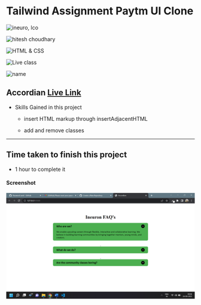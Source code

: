 # Tailwind Assignment Paytm UI Clone

![ineuro, lco](https://img.shields.io/badge/iNeuron-LCO-green)

![hitesh choudhary](https://img.shields.io/badge/Hitesh--Choudhary-Full--stack--JS--bootcamp-red)

![HTML & CSS](https://img.shields.io/badge/JAVASCRIPT-DOM-orange)

![Live class](https://img.shields.io/badge/LIVE--CLASS-PROJECT--ACCORDIAN-lightgrey)

![name](https://img.shields.io/badge/Vimal--Kumar-lightgrey)

## Accordian [Live Link](https://uishopify.netlify.app/)

- Skills Gained in this project

  - insert HTML markup through insertAdjacentHTML

  - add and remove classes

---

## Time taken to finish this project

- 1 hour to complete it

#### Screenshot

![Desktop](./Image/js-1.png)
